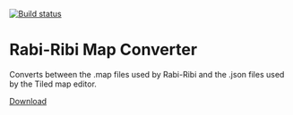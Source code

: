 [![Build status](https://ci.appveyor.com/api/projects/status/a7638yh528f2c790?svg=true)](https://ci.appveyor.com/project/wcko87/rbrb-map-converter)
# Rabi-Ribi Map Converter
Converts between the .map files used by Rabi-Ribi and the .json files used by the Tiled map editor.
 
[Download](https://github.com/wcko87/rbrb-map-converter/releases)
